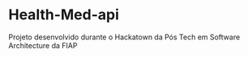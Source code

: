 # Health-Med-api
Projeto desenvolvido durante o Hackatown da Pós Tech em Software Architecture da FIAP
